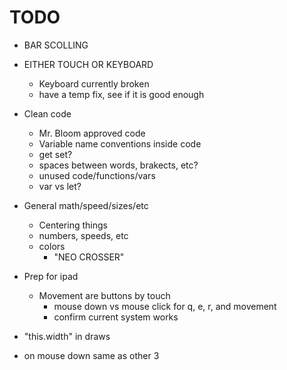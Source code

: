 # TODO
- BAR SCOLLING
- EITHER TOUCH OR KEYBOARD
    - Keyboard currently broken
    - have a temp fix, see if it is good enough

- Clean code
    - Mr. Bloom approved code
    - Variable name conventions inside code
    - get set?
    - spaces between words, brakects, etc?
    - unused code/functions/vars
    - var vs let?
- General math/speed/sizes/etc
    - Centering things
    - numbers, speeds, etc
    - colors
        - "NEO CROSSER"
- Prep for ipad
    - Movement are buttons by touch
        - mouse down vs mouse click for q, e, r, and movement
        - confirm current system works

- "this.width" in draws
- on mouse down same as other 3